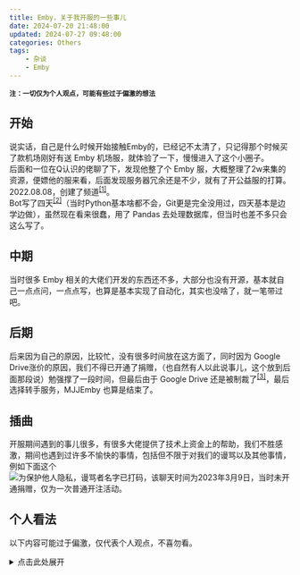 ```yaml
---
title: Emby，关于我开服的一些事儿
date: 2024-07-20 21:48:00
updated: 2024-07-27 09:48:00
categories: Others
tags: 
    - 杂谈
    - Emby
---
```

**`注：一切仅为个人观点，可能有些过于偏激的想法`**
## 开始
说实话，自己是什么时候开始接触Emby的，已经记不太清了，只记得那个时候买了款机场刚好有送 Emby 机场服，就体验了一下，慢慢进入了这个小圈子。  
后面和一位在Q认识的佬聊了下，发现他整了个 Emby 服，大概整理了2w来集的资源，便嫖他的服来看，后面发现服务器冗余还是不少，就有了开公益服的打算。2022.08.08，创建了频道<sup>[[1]](https://t.me/YH_Emby/1 "[1]")</sup>。  
Bot写了四天<sup>[[2]](https://github.com/xiaocao666tzh/EmbyBot/commit/5df596b2a1f26ad841da43c2fbb896533ce149dd "[2]")</sup>（当时Python基本啥都不会，Git更是完全没用过，四天基本是边学边做），虽然现在看来很蠢，用了 Pandas 去处理数据库，但当时也差不多只会这么写了。
## 中期
当时很多 Emby 相关的大佬们开发的东西还不多，大部分也没有开源，基本就自己一点点问，一点点写，也算是基本实现了自动化，其实也没啥了，就一笔带过吧。
## 后期
后来因为自己的原因，比较忙，没有很多时间放在这方面了，同时因为 Google Drive涨价的原因，我们不得已开通了捐赠，（也自然有人以此说事儿，这个放到后面那段说）勉强撑了一段时间，但最后由于 Google Drive 还是被制裁了<sup>[[3]](https://telegra.ph/mjjemby-2024-05-26-05-26)</sup>，最后选择转手服务，MJJEmby 也算是结束了。
## 插曲
开服期间遇到的事儿很多，有很多大佬提供了技术上资金上的帮助，我们不胜感激，期间也遇到过许多不愉快的事情，包括但不限于对我们的谩骂以及其他事情，例如下面这个
![为保护他人隐私，谩骂者名字已打码，该聊天时间为2023年3月9日，当时未开通捐赠，仅为一次普通开注活动。](/images/emby-shuoshuo/1.webp)
## 个人看法
以下内容可能过于偏激，仅代表个人观点，不喜勿看。
<details>
  <summary> 点击此处展开 </summary>  

  Emby，是一个非常耗费物力财力以及部分人力的一个东西，你需要一台比较好的服务器，解决大容量且经常要读写的存储问题，保持一定的剧集/电影更新速度，及时修改刮削或者其他错误，这些都需要不小的成本。而Emby这个圈子不像PT或其他公益社区一样，它明显要更加中心化，你很难将Emby的所有事情推到圈子中几乎每一个人都来参与，而只能由几个人去完成，高额成本以及难以分摊让我觉得Emby公益服（纯公益，指完全不开捐赠）非常难坚持下去。为了成本以及自身安全考虑（林子大了什么鸟都有，我们很怕这种东西在国内社交平台上广泛传播从而带来法律或其他风险），不得不设定一定的规则，也正是因此遭来的谩骂并不少，因服务体验遭来的谩骂也有。
    如果你真的不是太闲了或者钱多到没处花（可以给我（bushi，我非常不建议你去尝试自己开一个公益服，这经常是自己不讨好还可能遭到别人谩骂的一件事儿。
</details>